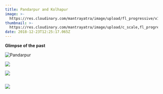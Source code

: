 ```yaml
---
title: Pandarpur and Kolhapur
image: >-
  https://res.cloudinary.com/mantrayatra/image/upload/fl_progressive/v1/Pandarpur%20and%20Kolhapur/IMG-20181210-WA0092.jpg
thumbnail: >-
  https://res.cloudinary.com/mantrayatra/image/upload/c_scale,fl_progressive,h_300,w_450/v1/Pandarpur%20and%20Kolhapur/IMG-20181210-WA0092.jpg
date: 2018-12-23T12:25:17.065Z
---
```

**Glimpse of the past**

![Pandarpur](https://res.cloudinary.com/mantrayatra/image/upload/c_scale,fl_progressive,w_800/v1/Pandarpur%20and%20Kolhapur/20181207_191214.jpg)

![](https://res.cloudinary.com/mantrayatra/image/upload/c_scale,fl_progressive,w_800/v1/Pandarpur%20and%20Kolhapur/20181209_101901.jpg)

![](https://res.cloudinary.com/mantrayatra/image/upload/c_scale,fl_progressive,w_800/v1/Pandarpur%20and%20Kolhapur/IMG-20181209-WA0111.jpg)

![]()

![](https://res.cloudinary.com/mantrayatra/image/upload/c_scale,fl_progressive,w_800/v1/Pandarpur%20and%20Kolhapur/IMG-20181210-WA0092.jpg)
